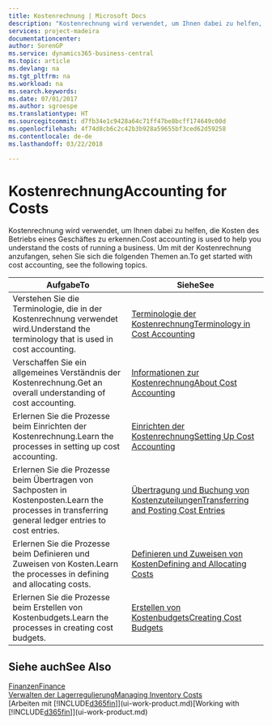 ```yaml
---
title: Kostenrechnung | Microsoft Docs
description: "Kostenrechnung wird verwendet, um Ihnen dabei zu helfen, die Kosten des Betriebs eines Geschäftes zu erkennen. Um mit der Kostenrechnung anzufangen, sehen Sie sich die folgenden Themen an."
services: project-madeira
documentationcenter: 
author: SorenGP
ms.service: dynamics365-business-central
ms.topic: article
ms.devlang: na
ms.tgt_pltfrm: na
ms.workload: na
ms.search.keywords: 
ms.date: 07/01/2017
ms.author: sgroespe
ms.translationtype: HT
ms.sourcegitcommit: d7fb34e1c9428a64c71ff47be8bcff174649c00d
ms.openlocfilehash: 4f74d8cb6c2c42b3b928a59655bf3ced62d59258
ms.contentlocale: de-de
ms.lasthandoff: 03/22/2018

---
```

# <a name="accounting-for-costs"></a><span data-ttu-id="d8fd8-104">Kostenrechnung</span><span class="sxs-lookup"><span data-stu-id="d8fd8-104">Accounting for Costs</span></span>
<span data-ttu-id="d8fd8-105">Kostenrechnung wird verwendet, um Ihnen dabei zu helfen, die Kosten des Betriebs eines Geschäftes zu erkennen.</span><span class="sxs-lookup"><span data-stu-id="d8fd8-105">Cost accounting is used to help you understand the costs of running a business.</span></span> <span data-ttu-id="d8fd8-106">Um mit der Kostenrechnung anzufangen, sehen Sie sich die folgenden Themen an.</span><span class="sxs-lookup"><span data-stu-id="d8fd8-106">To get started with cost accounting, see the following topics.</span></span>  

|<span data-ttu-id="d8fd8-107">Aufgabe</span><span class="sxs-lookup"><span data-stu-id="d8fd8-107">To</span></span>|<span data-ttu-id="d8fd8-108">Siehe</span><span class="sxs-lookup"><span data-stu-id="d8fd8-108">See</span></span>|  
|--------|---------|  
|<span data-ttu-id="d8fd8-109">Verstehen Sie die Terminologie, die in der Kostenrechnung verwendet wird.</span><span class="sxs-lookup"><span data-stu-id="d8fd8-109">Understand the terminology that is used in cost accounting.</span></span>|[<span data-ttu-id="d8fd8-110">Terminologie der Kostenrechnung</span><span class="sxs-lookup"><span data-stu-id="d8fd8-110">Terminology in Cost Accounting</span></span>](finance-terminology-in-cost-accounting.md)|  
|<span data-ttu-id="d8fd8-111">Verschaffen Sie ein allgemeines Verständnis der Kostenrechnung.</span><span class="sxs-lookup"><span data-stu-id="d8fd8-111">Get an overall understanding of cost accounting.</span></span>|[<span data-ttu-id="d8fd8-112">Informationen zur Kostenrechnung</span><span class="sxs-lookup"><span data-stu-id="d8fd8-112">About Cost Accounting</span></span>](finance-about-cost-accounting.md)|  
|<span data-ttu-id="d8fd8-113">Erlernen Sie die Prozesse beim Einrichten der Kostenrechnung.</span><span class="sxs-lookup"><span data-stu-id="d8fd8-113">Learn the processes in setting up cost accounting.</span></span>|[<span data-ttu-id="d8fd8-114">Einrichten der Kostenrechnung</span><span class="sxs-lookup"><span data-stu-id="d8fd8-114">Setting Up Cost Accounting</span></span>](finance-set-up-cost-accounting.md)|  
|<span data-ttu-id="d8fd8-115">Erlernen Sie die Prozesse beim Übertragen von Sachposten in Kostenposten.</span><span class="sxs-lookup"><span data-stu-id="d8fd8-115">Learn the processes in transferring general ledger entries to cost entries.</span></span>|[<span data-ttu-id="d8fd8-116">Übertragung und Buchung von Kostenzuteilungen</span><span class="sxs-lookup"><span data-stu-id="d8fd8-116">Transferring and Posting Cost Entries</span></span>](finance-transfer-and-post-cost-entries.md)|  
|<span data-ttu-id="d8fd8-117">Erlernen Sie die Prozesse beim Definieren und Zuweisen von Kosten.</span><span class="sxs-lookup"><span data-stu-id="d8fd8-117">Learn the processes in defining and allocating costs.</span></span>|[<span data-ttu-id="d8fd8-118">Definieren und Zuweisen von Kosten</span><span class="sxs-lookup"><span data-stu-id="d8fd8-118">Defining and Allocating Costs</span></span>](finance-define-and-allocate-costs.md)|  
|<span data-ttu-id="d8fd8-119">Erlernen Sie die Prozesse beim Erstellen von Kostenbudgets.</span><span class="sxs-lookup"><span data-stu-id="d8fd8-119">Learn the processes in creating cost budgets.</span></span>|[<span data-ttu-id="d8fd8-120">Erstellen von Kostenbudgets</span><span class="sxs-lookup"><span data-stu-id="d8fd8-120">Creating Cost Budgets</span></span>](finance-create-cost-budgets.md)|  

## <a name="see-also"></a><span data-ttu-id="d8fd8-121">Siehe auch</span><span class="sxs-lookup"><span data-stu-id="d8fd8-121">See Also</span></span>  
[<span data-ttu-id="d8fd8-122">Finanzen</span><span class="sxs-lookup"><span data-stu-id="d8fd8-122">Finance</span></span>](finance.md)  
[<span data-ttu-id="d8fd8-123">Verwalten der Lagerregulierung</span><span class="sxs-lookup"><span data-stu-id="d8fd8-123">Managing Inventory Costs</span></span>](finance-manage-inventory-costs.md)  
<span data-ttu-id="d8fd8-124">[Arbeiten mit [!INCLUDE[d365fin](includes/d365fin_md.md)]](ui-work-product.md)</span><span class="sxs-lookup"><span data-stu-id="d8fd8-124">[Working with [!INCLUDE[d365fin](includes/d365fin_md.md)]](ui-work-product.md)</span></span>

